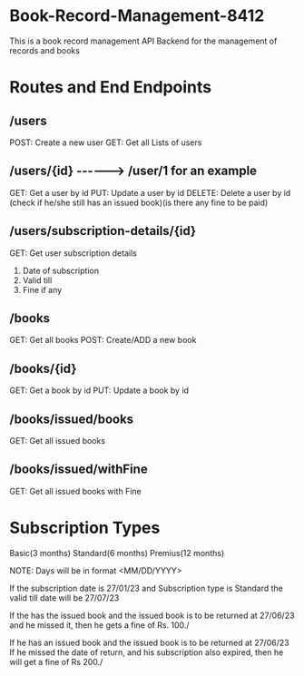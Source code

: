 # Book-Record-Management-8412

This is a book record management API Backend for the management of records and books

# Routes and End Endpoints

## /users

POST: Create a new user
GET: Get all Lists of users

## /users/{id} ------> /user/1 for an example

GET: Get a user by id
PUT: Update a user by id
DELETE: Delete a user by id (check if he/she still has an issued book)(is there any fine to be paid)

## /users/subscription-details/{id}

GET: Get user subscription details

1. Date of subscription
2. Valid till
3. Fine if any

## /books

GET: Get all books
POST: Create/ADD a new book

## /books/{id}

GET: Get a book by id
PUT: Update a book by id

## /books/issued/books

GET: Get all issued books

## /books/issued/withFine

GET: Get all issued books with Fine

# Subscription Types

Basic(3 months)
Standard(6 months)
Premius(12 months)

NOTE: Days will be in format <MM/DD/YYYY>

If the subscription date is 27/01/23
and Subscription type is Standard
the valid till date will be 27/07/23

If the has the issued book and the issued book is to be returned at 27/06/23
and he missed it, then he gets a fine of Rs. 100./

If he has an issued book and the issued book is to be returned at 27/06/23
If he missed the date of return, and his subscription also expired, then he will get a fine of Rs 200./
